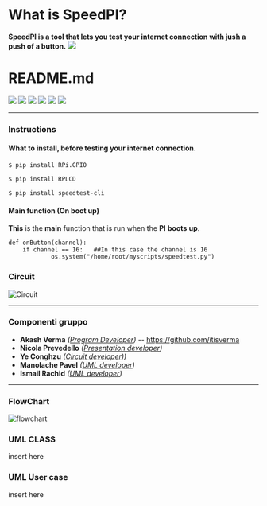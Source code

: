 # What is SpeedPI? 

**SpeedPI is a tool that lets you test your internet connection with jush a push of a button.**
![](https://user-images.githubusercontent.com/44171411/57285640-eed67600-70b3-11e9-8020-a83d2e0a7554.png)
# README.md

![](https://img.shields.io/github/stars/pandao/editor.md.svg) ![](https://img.shields.io/github/forks/pandao/editor.md.svg) ![](https://img.shields.io/github/tag/pandao/editor.md.svg) ![](https://img.shields.io/github/release/pandao/editor.md.svg) ![](https://img.shields.io/github/issues/pandao/editor.md.svg) ![](https://img.shields.io/bower/v/editor.md.svg)


----



### Instructions

#### What to install, before testing your internet connection.

`$ pip install RPi.GPIO`


`$ pip install RPLCD`

`$ pip install speedtest-cli`

#### Main function (On boot up)

**This** is the **main** function that is run when the **PI** **boots** **up**.

    def onButton(channel):
   		if channel == 16:	##In this case the channel is 16
        		os.system("/home/root/myscripts/speedtest.py")
### Circuit

![Circuit](https://user-images.githubusercontent.com/44171411/57286331-50e3ab00-70b5-11e9-8209-ffb893d57890.jpg)


----

### Componenti gruppo


- **Akash Verma** *([Program Developer](https://github.com/itisverma/speedPI/tree/master/code))*	  -- https://github.com/itisverma
- **Nicola Prevedello** *([Presentation developer](https://prezi.com/wdbphm_2kc77/?utm_campaign=share&utm_medium=copy&rc=ex0share))*
- **Ye Conghzu** *([Circuit developer](https://user-images.githubusercontent.com/44171411/57286331-50e3ab00-70b5-11e9-8209-ffb893d57890.jpg)))*
- **Manolache Pavel** *([UML developer](https://github.com/itisverma/speedPI/tree/master/umlDiagrams))*
- **Ismail Rachid** *([UML developer](https://github.com/itisverma/speedPI/tree/master/umlDiagrams))*
     
----
                
### FlowChart

![flowchart](https://user-images.githubusercontent.com/44171411/57286116-e92d6000-70b4-11e9-9940-9a943dcd2b35.png)

### UML CLASS
insert here
### UML User case
insert here
```


